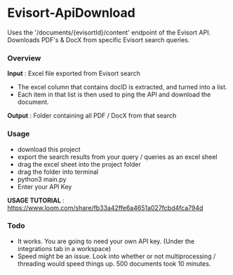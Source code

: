 # Evisort-ApiDownload
Uses the '/documents/{evisortId}/content' endpoint of the Evisort API.  
Downloads PDF's & DocX from specific Evisort search queries.  

### Overview
**Input** : Excel file exported from Evisort search  
* The excel column that contains docID is extracted, and turned into a list. 
* Each item in that list is then used to ping the API and download the document.  

**Output** : Folder containing all PDF / DocX from that search  

### Usage
* download this project 
* export the search results from your query / queries as an excel sheel  
* drag the excel sheet into the project folder  
* drag the folder into terminal  
* python3 main.py  
* Enter your API Key  

**USAGE TUTORIAL** : https://www.loom.com/share/fb33a42ffe6a4651a027fcbd4fca794d

### Todo
* It works. You are going to need your own API key. (Under the integrations tab in a workspace)  
* Speed might be an issue. Look into whether or not multiprocessing / threading would speed things up. 500 documents took 10 minutes.  